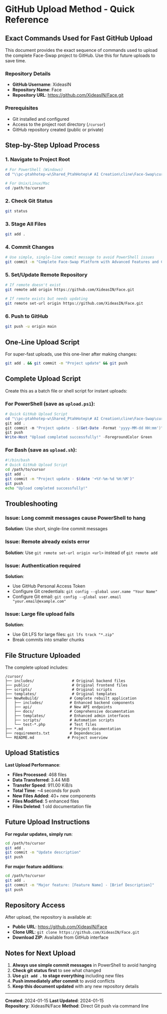 # GitHub Upload Method - Quick Reference

## Exact Commands Used for Fast GitHub Upload

This document provides the exact sequence of commands used to upload the complete Face-Swap project to GitHub. Use this for future uploads to save time.

### Repository Details
- **GitHub Username**: XideasIN
- **Repository Name**: Face
- **Repository URL**: https://github.com/XideasIN/Face.git

### Prerequisites
- Git installed and configured
- Access to the project root directory (`/cursor`)
- GitHub repository created (public or private)

## Step-by-Step Upload Process

### 1. Navigate to Project Root
```powershell
# For PowerShell (Windows)
cd "\\pc-ptahhotep-w\Shared_PtahHotep\# AI Creation\cline\Face-Swap\cursor"

# For Unix/Linux/Mac
cd /path/to/cursor
```

### 2. Check Git Status
```bash
git status
```

### 3. Stage All Files
```bash
git add .
```

### 4. Commit Changes
```bash
# Use simple, single-line commit message to avoid PowerShell issues
git commit -m "Complete Face-Swap Platform with Advanced Features and Continuous Form Collection"
```

### 5. Set/Update Remote Repository
```bash
# If remote doesn't exist
git remote add origin https://github.com/XideasIN/Face.git

# If remote exists but needs updating
git remote set-url origin https://github.com/XideasIN/Face.git
```

### 6. Push to GitHub
```bash
git push -u origin main
```

## One-Line Upload Script

For super-fast uploads, use this one-liner after making changes:

```bash
git add . && git commit -m "Project update" && git push
```

## Complete Upload Script

Create this as a batch file or shell script for instant uploads:

### For PowerShell (save as `upload.ps1`):
```powershell
# Quick GitHub Upload Script
cd "\\pc-ptahhotep-w\Shared_PtahHotep\# AI Creation\cline\Face-Swap\cursor"
git add .
git commit -m "Project update - $(Get-Date -Format 'yyyy-MM-dd HH:mm')"
git push
Write-Host "Upload completed successfully!" -ForegroundColor Green
```

### For Bash (save as `upload.sh`):
```bash
#!/bin/bash
# Quick GitHub Upload Script
cd /path/to/cursor
git add .
git commit -m "Project update - $(date '+%Y-%m-%d %H:%M')"
git push
echo "Upload completed successfully!"
```

## Troubleshooting

### Issue: Long commit messages cause PowerShell to hang
**Solution**: Use short, single-line commit messages

### Issue: Remote already exists error
**Solution**: Use `git remote set-url origin <url>` instead of `git remote add`

### Issue: Authentication required
**Solution**: 
- Use GitHub Personal Access Token
- Configure Git credentials: `git config --global user.name "Your Name"`
- Configure Git email: `git config --global user.email "your.email@example.com"`

### Issue: Large file upload fails
**Solution**: 
- Use Git LFS for large files: `git lfs track "*.zip"`
- Break commits into smaller chunks

## File Structure Uploaded

The complete upload includes:

```
/cursor/
├── includes/                 # Original backend files
├── public/                   # Original frontend files  
├── scripts/                  # Original scripts
├── templates/                # Original templates
├── NewReBuild/              # Complete rebuilt application
│   ├── includes/            # Enhanced backend components
│   ├── api/                 # New API endpoints
│   ├── docs/                # Comprehensive documentation
│   ├── templates/           # Enhanced admin interfaces
│   ├── scripts/             # Automation scripts
│   └── test-*.php           # Test files
├── *.md                     # Project documentation
├── requirements.txt         # Dependencies
└── README.md               # Project overview
```

## Upload Statistics

**Last Upload Performance**:
- **Files Processed**: 468 files
- **Data Transferred**: 3.44 MiB
- **Transfer Speed**: 911.00 KiB/s
- **Total Time**: ~4 seconds for push
- **New Files Added**: 40+ new components
- **Files Modified**: 5 enhanced files
- **Files Deleted**: 1 old documentation file

## Future Upload Instructions

**For regular updates, simply run**:
```bash
cd /path/to/cursor
git add .
git commit -m "Update description"
git push
```

**For major feature additions**:
```bash
cd /path/to/cursor
git add .
git commit -m "Major feature: [Feature Name] - [Brief Description]"
git push
```

## Repository Access

After upload, the repository is available at:
- **Public URL**: https://github.com/XideasIN/Face
- **Clone URL**: `git clone https://github.com/XideasIN/Face.git`
- **Download ZIP**: Available from GitHub interface

## Notes for Next Upload

1. **Always use simple commit messages** in PowerShell to avoid hanging
2. **Check git status first** to see what changed
3. **Use `git add .` to stage everything** including new files
4. **Push immediately after commit** to avoid conflicts
5. **Keep this document updated** with any new repository details

---

**Created**: 2024-01-15
**Last Updated**: 2024-01-15  
**Repository**: XideasIN/Face
**Method**: Direct Git push via command line